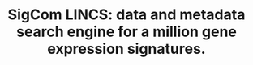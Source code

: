 ---
authors: Evangelista JE, Clarke DJB, Xie Z, Lachmann A, Jeon M, Chen K, Jagodnik KM,
  Jenkins SL, Kuleshov MV, Wojciechowicz ML, Schurer SC, Medvedovic M, Ma'ayan A
carousel: false
dccs:
- LINCS
doi: 10.1093/nar/gkac328
featured: false
issue: W1
journal: Nucleic acids research
keywords: '["Metadata", "Transcriptome", "Search Engine"]'
landmark: false
layout: ../../layouts/Publication.astro
page: W697-W709
pmcid: PMC9252724
pmid: 35524556
title: 'SigCom LINCS: data and metadata search engine for a million gene expression
  signatures.'
volume: '50'
year: 2022
---